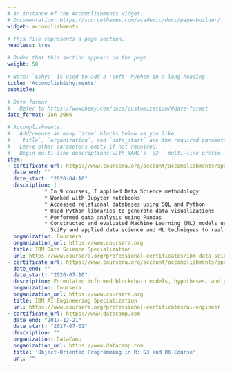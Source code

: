 ```yaml
---
# An instance of the Accomplishments widget.
# Documentation: https://sourcethemes.com/academic/docs/page-builder/
widget: accomplishments

# This file represents a page section.
headless: true

# Order that this section appears on the page.
weight: 50

# Note: `&shy;` is used to add a 'soft' hyphen in a long heading.
title: 'Accomplish&shy;ments'
subtitle:

# Date format
#   Refer to https://wowchemy.com/docs/customization/#date-format
date_format: Jan 2006

# Accomplishments.
#   Add/remove as many `item` blocks below as you like.
#   `title`, `organization`, and `date_start` are the required parameters.
#   Leave other parameters empty if not required.
#   Begin multi-line descriptions with YAML's `|2-` multi-line prefix.
item:
- certificate_url: https://www.coursera.org/account/accomplishments/specialization/certificate/WANKVTDUMF2G
  date_end: ""
  date_start: "2020-04-10"
  description: |
            * In 9 courses, I applied Data Science methodology 
            * Worked with Jupyter notebooks 
            * Accessed relational databases using SQL and Python 
            * Used Python libraries to generate data visualizations 
            * Performed data analysis using Pandas 
            * Constructed and evaluated Machine Learning (ML) models using Scikit learn and  
              SciPy and applied data science and ML techniques to real location data sets.  
  organization: Coursera
  organization_url: https://www.coursera.org
  title: IBM Data Science Specialization
  url: https://www.coursera.org/professional-certificates/ibm-data-science
- certificate_url: https://www.coursera.org/account/accomplishments/specialization/certificate/562XFPRHV6G9
  date_end: ""
  date_start: "2020-07-10"
  description: Formulated informed blockchain models, hypotheses, and use cases.
  organization: Coursera
  organization_url: https://www.coursera.org
  title: IBM AI Engineering Specialization
  url: https://www.coursera.org/professional-certificates/ai-engineer
- certificate_url: https://www.datacamp.com
  date_end: "2017-12-21"
  date_start: "2017-07-01"
  description: ""
  organization: DataCamp
  organization_url: https://www.datacamp.com
  title: 'Object-Oriented Programming in R: S3 and R6 Course'
  url: ""
---
```

